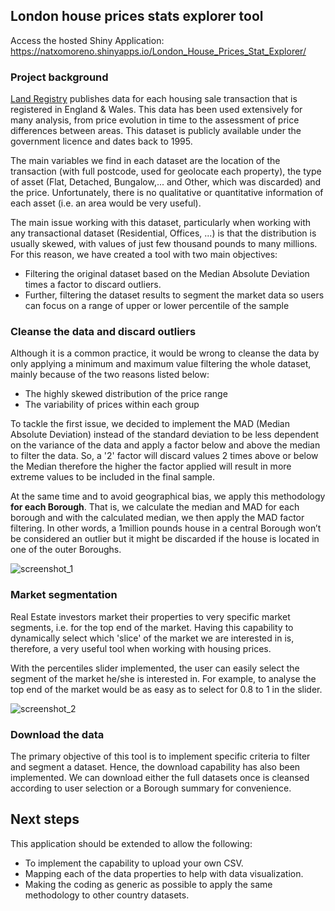 ## London house prices stats explorer tool

Access the hosted Shiny Application: https://natxomoreno.shinyapps.io/London_House_Prices_Stat_Explorer/

### Project background

[Land Registry](https://www.gov.uk/government/statistical-data-sets/price-paid-data-downloads, 'Price Paid, Land Registry') publishes data for each housing sale transaction that is registered in England & Wales. This data has been used extensively for many analysis, from price evolution in time to the assessment of price differences between areas. This dataset is publicly available under the government licence and dates back to 1995.

The main variables we find in each dataset are the location of the transaction (with full postcode, used for geolocate each property), the type of asset (Flat, Detached, Bungalow,... and Other, which was discarded) and the price. Unfortunately, there is no qualitative or quantitative information of each asset (i.e. an area would be very useful).

The main issue working with this dataset, particularly when working with any transactional dataset (Residential, Offices, ...) is that the distribution is usually skewed, with values of just few thousand pounds to many millions. For this reason, we have created a tool with two main objectives:

* Filtering the original dataset based on the Median Absolute Deviation times a factor to discard outliers.
* Further, filtering the dataset results to segment the market data so users can focus on a range of upper or lower percentile of the sample 

### Cleanse the data and discard outliers

Although it is a common practice, it would be wrong to cleanse the data by  only applying a minimum and maximum value filtering the whole dataset, mainly because of the two reasons listed below:

* The highly skewed distribution of the price range
* The variability of prices within each group
 
To tackle the first issue, we decided to implement the MAD (Median Absolute Deviation) instead of the standard deviation to be less dependent on the variance of the data and apply a factor below and above the median to filter the data. So, a '2' factor will discard values 2 times above or below the Median therefore the higher the factor applied will result in more extreme values to be included in the final sample. 

At the same time and to avoid geographical bias, we apply this methodology **for each Borough**. That is, we calculate the median and MAD for each borough and with the calculated median, we then apply the MAD factor filtering. In other words, a 1million pounds house in a central Borough won’t be considered an outlier but it might be discarded if the house is located in one of the outer Boroughs. 

![screenshot_1](https://user-images.githubusercontent.com/36007042/43162508-40ad3e6a-8f59-11e8-9732-819506ba48d3.png)

 
### Market segmentation

Real Estate investors market their properties to very specific market segments, i.e. for the top end of the market. Having this capability to dynamically select which 'slice' of the market we are interested in is, therefore, a very useful tool when working with housing prices.

With the percentiles slider implemented, the user can easily select the segment of the market he/she is interested in. For example, to analyse the top end of the market would be as easy as to select for 0.8 to 1 in the slider.

![screenshot_2](https://user-images.githubusercontent.com/36007042/43162671-c1d10fd0-8f59-11e8-863a-268f425b1b5d.png)

### Download the data

The primary objective of this tool is to implement specific criteria to filter and segment a dataset. Hence, the download capability has also been implemented. We can download either the full datasets once is cleansed according to user selection or a Borough summary for convenience.

## Next steps

This application should be extended to allow the following:

* To implement the capability to upload your own CSV.
* Mapping each of the data properties to help with data visualization.
* Making the coding as generic as possible to apply the same methodology to other country datasets.
